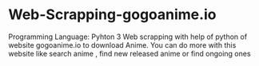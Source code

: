 # Web-Scrapping-gogoanime.io
Programming Language: Pyhton 3
Web scrapping with help of python of website gogoanime.io to download Anime. 
You can do more with this website like search anime , find new released anime or find ongoing ones
